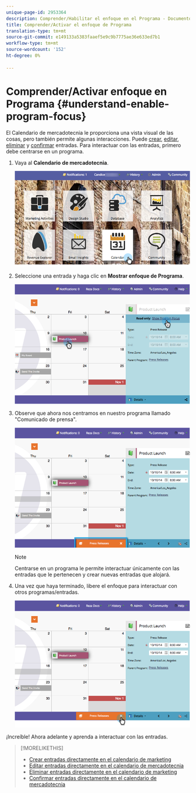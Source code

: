 ```yaml
---
unique-page-id: 2953364
description: Comprender/Habilitar el enfoque en el Programa - Documentos de marketing - Documentación del producto
title: Comprender/Activar el enfoque de Programa
translation-type: tm+mt
source-git-commit: e149133a5383faaef5e9c9b7775ae36e633ed7b1
workflow-type: tm+mt
source-wordcount: '152'
ht-degree: 0%

---
```



# Comprender/Activar enfoque en Programa {#understand-enable-program-focus}

El Calendario de mercadotecnia le proporciona una vista visual de las cosas, pero también permite algunas interacciones. Puede [crear](../../../../product-docs/core-marketo-concepts/marketing-calendar/working-with-the-calendar/create-entries-directly-in-the-marketing-calendar.md), [editar](../../../../product-docs/core-marketo-concepts/marketing-calendar/working-with-the-calendar/edit-entries-directly-in-the-marketing-calendar.md), [eliminar](../../../../product-docs/core-marketo-concepts/marketing-calendar/working-with-the-calendar/delete-entries-directly-in-the-marketing-calendar.md) y [confirmar](../../../../product-docs/core-marketo-concepts/marketing-calendar/working-with-the-calendar/confirm-entries-directly-in-the-marketing-calendar.md) entradas. Para interactuar con las entradas, primero debe centrarse en un programa.

1. Vaya al **Calendario** **de mercadotecnia**.

   ![](assets/2017-05-10-15-30-47-1.png)

1. Seleccione una entrada y haga clic en **Mostrar enfoque de Programa**.

   ![](assets/image2014-10-20-13-3a24-3a3.png)

1. Observe que ahora nos centramos en nuestro programa llamado &quot;Comunicado de prensa&quot;.

   ![](assets/image2014-10-20-13-3a24-3a15.png)

   >[!NOTE]
   >
   >Centrarse en un programa le permite interactuar únicamente con las entradas que le pertenecen y crear nuevas entradas que alojará.

1. Una vez que haya terminado, libere el enfoque para interactuar con otros programas/entradas.

   ![](assets/image2014-10-20-13-3a24-3a24.png)

¡Increíble! Ahora adelante y aprenda a interactuar con las entradas.

>[!MORELIKETHIS]
>
>* [Crear entradas directamente en el calendario de marketing](../../../../product-docs/core-marketo-concepts/marketing-calendar/working-with-the-calendar/create-entries-directly-in-the-marketing-calendar.md)
>* [Editar entradas directamente en el calendario de mercadotecnia](../../../../product-docs/core-marketo-concepts/marketing-calendar/working-with-the-calendar/edit-entries-directly-in-the-marketing-calendar.md)
>* [Eliminar entradas directamente en el calendario de marketing](../../../../product-docs/core-marketo-concepts/marketing-calendar/working-with-the-calendar/delete-entries-directly-in-the-marketing-calendar.md)
>* [Confirmar entradas directamente en el calendario de mercadotecnia](../../../../product-docs/core-marketo-concepts/marketing-calendar/working-with-the-calendar/confirm-entries-directly-in-the-marketing-calendar.md)

>




